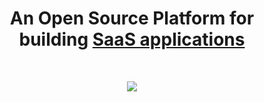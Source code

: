 <h1 align="center">An Open Source Platform for building <a href="https://huly.io">SaaS applications</a></h1><br>

<p align="center">
  <a href="https://huly.io">
    <img src="https://v1.huly.io/_astro/dark-kanban.D2kAOX88_q4nnu.webp" srcset="https://v1.huly.io/_astro/dark-kanban.D2kAOX88_q4nnu.webp 980w, https://v1.huly.io/_astro/dark-kanban.D2kAOX88_q4nnu.webp 1960w" loading="eager" decoding="async">
  </a>
</p>

